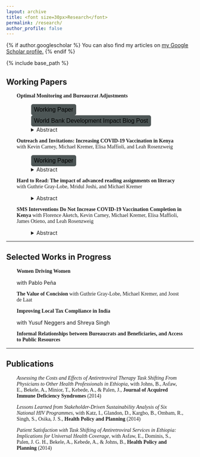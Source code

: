 ```yaml
---
layout: archive
title: <font size=30px>Research</font>
permalink: /research/
author_profile: false
---
```


{% if author.googlescholar %}
  You can also find my articles on <u><a href="{{author.googlescholar}}">my Google Scholar profile</a>.</u>
{% endif %}

{% include base_path %}

<head>
<style>
.custom-button {
    background-color: #4D5656; 
    color: black; 
    font-size: 16px; /* Larger font size */
    padding: 6px 8px; /* Bigger button through padding */
    border: none; /* No border */
    border-radius: 5px; /* Rounded corners */
}
</style>
</head>


## Working Papers

<div style="margin-left: 2em; margin-right: 2em;">
<p style = "font-family:'Raleway'"><b>
Optimal Monitoring and Bureaucrat Adjustments 
</b>

<div style="margin-left: 2.75em; margin-right: 2em;">
<a href="https://wendynassrwong.github.io/files/WendyNWong_OptimMonit.pdf" style="text-decoration: none">
<button type="button" class="btn btn-default btn-sm custom-button">Working Paper</button></a> <a href="https://blogs.worldbank.org/impactevaluations/surprise-when-do-they-work-best-auditors-guest-post-wendy-n-wong" style="text-decoration: none"><button type="button" class="btn btn-default btn-sm custom-button">World Bank Development Impact Blog Post</button></a>


<details>
<summary>Abstract</summary>
<br>
Monitoring policies designed to maximize deterrence must account for attempts by agents to evade detection. This paper examines the strategic responses of bureaucrats, who implement India's employment guarantee program, as their expectations of being audited change. Exploiting random assignment to audit timing over multiple waves (without replacement), I find the rate of deterrence for misappropriated expenditures is increasing in bureaucrats' expectations of being audited. In addition, bureaucrats evade detection by adjusting the timing and type of expenditure to misappropriate. Applying a model of Bayesian persuasion, I analyze how information communicated on the likelihood of being audited should be designed. I estimate a sufficient statistic from the model to solve for the optimal signal and analyze welfare under counterfactuals. Concentrated incentives, i.e. notifying of audit timing in advance, would have persuaded bureaucrats to misappropriate USD 35m less in expenditures (16% of average annual expenditures) when compared to dispersed incentives, i.e. messages are uninformative and audit timing is unpredictable.

</details>
</div>
</p>
</div>


<div style="margin-left: 2em; margin-right: 2em;">
<p style = "font-family:'Raleway'">
<b>Outreach and Invitations: Increasing COVID-19 Vaccination in Kenya</b> 
with <a href="https://www.kevin-carney.com/home/" style="text-decoration: none">Kevin Carney</a>, <a href="https://michaelkremer.economics.uchicago.edu/" style="text-decoration: none">Michael Kremer</a>, <a href="https://elisamaffioli.com/" style="text-decoration: none">Elisa Maffioli</a>,  and <a href="https://leahrrosenzweig.com/" style="text-decoration: none">Leah Rosenzweig</a> 


<div style="margin-left: 2.75em; margin-right: 2em;">
<a href="https://wendynassrwong.github.io/files/kisumunurse_WP.pdf" style="text-decoration: none">
<button type="button" class="btn btn-default btn-sm custom-button">Working Paper</button></a>
<details>
<summary>Abstract</summary>
<br>
We examine the impact of a vaccination campaign in Kenya that sent healthcare providers to homes inviting adults, with relatively proximate healthcare services, to get a COVID-19 vaccine nearby. The intervention increased the cumulative number of doses given by 8.7 per 100 people on the day of the intervention, equivalent to about a 10% increase over the baseline number of doses in the control group. The greater number of doses in the treatment group persisted in the 3 months following the intervention, indicating that the intervention induced people to get vaccinated who would not have done so otherwise. A machine learning analysis of heterogeneity reveals that treatment effects are largest among more disadvantaged groups - women, those with less income, and those with less education. To examine whether social image considerations influence vaccination behavior, we borrow a design from DellaVigna, List, and Malmendier 2012 and DellaVigna et al. 2016 used in the contexts of charitable giving and voting, and randomized an announcement of the home visit and vaccination offer ahead of time. This strategy allows those unwilling to be vaccinated to avoid the visit without facing the social repercussions of declining in-person. Contrary to expectations, there was no evidence that social pressure influenced vaccination. Instead, the announcement increased the probability of getting vaccinated by 3.8 percentage points, primarily driven by older participants who are at higher risk of severe disease. A cost-effectiveness exercise suggests that our intervention is comparable to other vaccination campaigns, at 34USD marginal cost per marginal dose.

</details>
</div>
</p>
</div>

<div style="margin-left: 2em; margin-right: 2em;">
<p style = "font-family:'Raleway'">
<b>Hard to Read: The impact of advanced reading assignments on literacy</b> 
with <a href="https://bfi.uchicago.edu/scholar/guthrie-gray-lobe/" style="text-decoration: none">Guthrie Gray-Lobe</a>, Mridul Joshi, and <a href="https://michaelkremer.economics.uchicago.edu/" style="text-decoration: none">Michael Kremer</a>
<div style="margin-left: 2.75em; margin-right: 2em;">

<details>
<summary>Abstract</summary>
<br>
We evaluate the impact of providing more advanced English reading assignments to children attending low cost private schools in Nigeria. Top-performing students do not benefit from advanced reading assignments, and short-run reading fluency may even be harmed: students assigned to advanced work read fewer words per minute and score lower on literacy assessments. Surprisingly this negative impact is driven by the highest-performing students. We argue that this result may indicate that only top-performing students benefit from the status quo level of reading assignments in this setting.
</details>
</div>
</p>
</div>

<div style="margin-left: 2em; margin-right: 2em;">
<p style = "font-family:'Raleway'">
<b>SMS Interventions Do Not Increase COVID-19 Vaccination Completion in Kenya</b> 
with Florence Aketch, <a href="https://www.kevin-carney.com/home/" style="text-decoration: none">Kevin Carney</a>, <a href="https://michaelkremer.economics.uchicago.edu/" style="text-decoration: none">Michael Kremer</a>, <a href="https://elisamaffioli.com/" style="text-decoration: none">Elisa Maffioli</a>, James Otieno, and <a href="https://leahrrosenzweig.com/" style="text-decoration: none">Leah Rosenzweig</a>
<div style="margin-left: 2.75em; margin-right: 2em;">

<details>
<summary>Abstract</summary>
<br>
We evaluate the impact of SMS interventions on COVID-19 vaccination completion in Kisumu County, Kenya and address barriers to completion among people who receive a first but not a second dose of a two-dose COVID-19 vaccine sequence. We conducted four experiments between July 2022 and January 2023 testing the effect of SMS messages that provided people with information about the vaccines and reasons to get fully vaccinated, including incentives. Partnering with the Kisumu County Ministry of Health, we randomly assigned 69,824 people to receive one SMS or to a control where they received no message. After the fourth, final experiment, we randomly selected 114 participants for a qualitative phone survey.
We find no significant treatment effects of any of the SMS messages on vaccination completion rates (point estimate: 0.0031; 95% confidence interval: -0.0016-0.0078). Vaccination completion rates increase over the study period but do not increase significantly more in any treatment condition than in the control group. Phone surveys reveal that 85.1% of people recalled receiving the message, but that concern about COVID-19 could be a substantial barrier, with 34.0% of the sample saying they are "not at all worried" about COVID-19.
Two to three years into the pandemic, in a setting where messaging around COVID-19 vaccination is already saturated, a simple SMS intervention in Kisumu, Kenya does not increase COVID-19 vaccination completion rates among those who received only the first dose of a two-dose sequence.
</details>
</div>
</p>
</div>




<hr>




## Selected Works in Progress


<div style="margin-left: 2em; margin-right: 2em;">

<p style = "font-family:'Raleway'">
<b>Women Driving Women</b> 

with <a href="https://sites.google.com/site/pablopenamunoz/" style="text-decoration: none">Pablo Pe<span>&#241;</span>a</a> 
</p>

<p style = "font-family:'Raleway'">
<b>The Value of Concision</b> 
with <a href="https://bfi.uchicago.edu/scholar/guthrie-gray-lobe/" style="text-decoration: none">Guthrie Gray-Lobe</a>, <a href="https://michaelkremer.economics.uchicago.edu/" style="text-decoration: none">Michael Kremer</a>, and <a href="https://www.uu.nl/staff/JJdeLaat" style="text-decoration: none">Joost de Laat</a>
</p>


<p style = "font-family:'Raleway'">
<b>Improving Local Tax Compliance in India</b> 

with <a href="https://www.yusufneggers.com/" style="text-decoration: none">Yusuf Neggers</a> and Shreya Singh
</p>



<!--
<p style = "font-family:'Raleway'">
<b>Productivity Along the Police Hierarchy</b> 

with <a href="https://sites.google.com/view/bocarba/" style="text-decoration: none">Bocar Ba</a> and <a href="https://sites.google.com/view/romangabrielrivera/" style="text-decoration: none">Roman Rivera</a>
</p>
-->

<p style = "font-family:'Raleway'">
<b>Informal Relationships between Bureaucrats and Beneficiaries, and Access to Public Resources</b> 
</p>


</div>
<hr>


## Publications
<div style="margin-left: 2em; margin-right: 2em;">

<p style = "font-family:'Raleway'">
<a href="https://journals.lww.com/jaids/Fulltext/2014/04010/Assessing_the_Costs_and_Effects_of_Antiretroviral.15.aspx" style="text-decoration: none"><i>Assessing the Costs and Effects of Antiretroviral Therapy Task Shifting From Physicians to Other Health Professionals in Ethiopia</i></a>, with Johns, B., Asfaw, E., Bekele, A., Minior, T., Kebede, A., & Palen, J., <b> Journal of Acquired Immune Deficiency Syndromes </b>(2014)
</p>

<p style = "font-family:'Raleway'">
<a href="https://academic.oup.com/heapol/article/29/3/379/583059" style="text-decoration: none"><i>Lessons Learned from Stakeholder-Driven Sustainability Analysis of Six National HIV Programmes</i></a>, with Katz, I., Glandon, D., Kargbo, B., Ombam, R., Singh, S., Osika, J. S., <b> Health Policy and Planning </b>(2014)
</p>

<p style = "font-family:'Raleway'">
<a href="https://academic.oup.com/heapol/article/29/suppl_2/ii50/586879" style="text-decoration: none"><i>Patient Satisfaction with Task Shifting of Antiretroviral Services in Ethiopia: Implications for Universal Health Coverage</i></a>, with Asfaw, E., Dominis, S., Palen, J. G. H., Bekele, A., Kebede, A., & Johns, B., <b> Health Policy and Planning </b>(2014)
</p>

</div>




